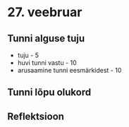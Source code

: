 # 27. veebruar

## Tunni alguse tuju

-   tuju - 5
-   huvi tunni vastu - 10
-   arusaamine tunni eesmärkidest - 10

## Tunni lõpu olukord

## Reflektsioon
